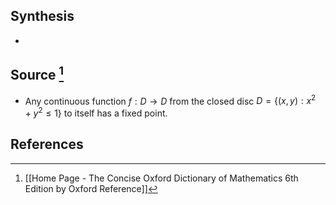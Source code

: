 ## Synthesis
- 
## Source [^1]
- Any continuous function $f: D \rightarrow D$ from the closed disc $D=\left\{(x, y): x^{2}+y^{2} \leq 1\right\}$ to itself has a fixed point.
## References

[^1]: [[Home Page - The Concise Oxford Dictionary of Mathematics 6th Edition by Oxford Reference]]